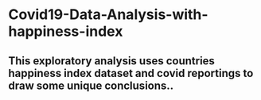 # Covid19-Data-Analysis-with-happiness-index
## This exploratory analysis uses countries happiness index dataset and covid reportings to draw some unique conclusions..
